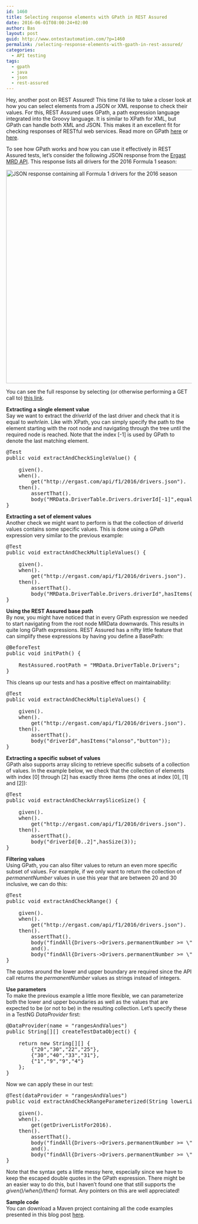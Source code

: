 ```yaml
---
id: 1460
title: Selecting response elements with GPath in REST Assured
date: 2016-06-01T08:00:24+02:00
author: Bas
layout: post
guid: http://www.ontestautomation.com/?p=1460
permalink: /selecting-response-elements-with-gpath-in-rest-assured/
categories:
  - API testing
tags:
  - gpath
  - java
  - json
  - rest-assured
---
```

Hey, another post on REST Assured! This time I&#8217;d like to take a closer look at how you can select elements from a JSON or XML response to check their values. For this, REST Assured uses GPath, a path expression language integrated into the Groovy language. It is similar to XPath for XML, but GPath can handle both XML and JSON. This makes it an excellent fit for checking responses of RESTful web services. Read more on GPath <a href="http://groovy.jmiguel.eu/groovy.codehaus.org/GPath.html" target="_blank">here</a> or <a href="http://groovy-lang.org/processing-xml.html#_gpath" target="_blank">here</a>.

To see how GPath works and how you can use it effectively in REST Assured tests, let&#8217;s consider the following JSON response from the <a href="http://ergast.com/mrd/" target="_blank">Ergast MRD API</a>. This response lists all drivers for the 2016 Formula 1 season:

<a href="http://www.ontestautomation.com/?attachment_id=1461" rel="attachment wp-att-1461"><img src="http://www.ontestautomation.com/wp-content/uploads/2016/05/json_drivers_2016.png" alt="JSON response containing all Formula 1 drivers for the 2016 season" width="518" height="578" class="aligncenter size-full wp-image-1461" srcset="https://www.ontestautomation.com/wp-content/uploads/2016/05/json_drivers_2016.png 518w, https://www.ontestautomation.com/wp-content/uploads/2016/05/json_drivers_2016-269x300.png 269w" sizes="(max-width: 518px) 100vw, 518px" /></a>

You can see the full response by selecting (or otherwise performing a GET call to) <a href="http://ergast.com/api/f1/2016/drivers.json" target="_blank">this link</a>.

**Extracting a single element value**  
Say we want to extract the _driverId_ of the last driver and check that it is equal to _wehrlein_. Like with XPath, you can simply specify the path to the element starting with the root node and navigating through the tree until the required node is reached. Note that the index [-1] is used by GPath to denote the last matching element.

<pre class="brush: java; gutter: false">@Test
public void extractAndCheckSingleValue() {
		
	given().
	when().
		get("http://ergast.com/api/f1/2016/drivers.json").
	then().
		assertThat().
		body("MRData.DriverTable.Drivers.driverId[-1]",equalTo("wehrlein"));
}</pre>

**Extracting a set of element values**  
Another check we might want to perform is that the collection of driverId values contains some specific values. This is done using a GPath expression very similar to the previous example:

<pre class="brush: java; gutter: false">@Test
public void extractAndCheckMultipleValues() {
		
	given().
	when().
		get("http://ergast.com/api/f1/2016/drivers.json").
	then().
		assertThat().
		body("MRData.DriverTable.Drivers.driverId",hasItems("alonso","button"));
}</pre>

**Using the REST Assured base path**  
By now, you might have noticed that in every GPath expression we needed to start navigating from the root node MRData downwards. This results in quite long GPath expressions. REST Assured has a nifty little feature that can simplify these expressions by having you define a BasePath:

<pre class="brush: java; gutter: false">@BeforeTest
public void initPath() {
		
	RestAssured.rootPath = "MRData.DriverTable.Drivers";
}</pre>

This cleans up our tests and has a positive effect on maintainability:

<pre class="brush: java; gutter: false">@Test
public void extractAndCheckMultipleValues() {
		
	given().
	when().
		get("http://ergast.com/api/f1/2016/drivers.json").
	then().
		assertThat().
		body("driverId",hasItems("alonso","button"));
}</pre>

**Extracting a specific subset of values**  
GPath also supports array slicing to retrieve specific subsets of a collection of values. In the example below, we check that the collection of elements with index [0] through [2] has exactly three items (the ones at index [0], [1] and [2]):

<pre class="brush: java; gutter: false">@Test
public void extractAndCheckArraySliceSize() {
		
	given().
	when().
		get("http://ergast.com/api/f1/2016/drivers.json").
	then().
		assertThat().
		body("driverId[0..2]",hasSize(3));
}</pre>

**Filtering values**  
Using GPath, you can also filter values to return an even more specific subset of values. For example, if we only want to return the collection of _permanentNumber_ values in use this year that are between 20 and 30 inclusive, we can do this:

<pre class="brush: java; gutter: false">@Test
public void extractAndCheckRange() {
		
	given().
	when().
		get("http://ergast.com/api/f1/2016/drivers.json").
	then().
		assertThat().
		body("findAll{Drivers-&gt;Drivers.permanentNumber &gt;= \"20\" && Drivers.permanentNumber &lt;= \"30\"}.permanentNumber",hasItem("22")).
		and().
		body("findAll{Drivers-&gt;Drivers.permanentNumber &gt;= \"20\" && Drivers.permanentNumber &lt;= \"30\"}.permanentNumber",not(hasItem("33")));
}</pre>

The quotes around the lower and upper boundary are required since the API call returns the _permanentNumber_ values as strings instead of integers.

**Use parameters**  
To make the previous example a little more flexible, we can parameterize both the lower and upper boundaries as well as the values that are expected to be (or not to be) in the resulting collection. Let&#8217;s specify these in a TestNG _DataProvider_ first:

<pre class="brush: java; gutter: false">@DataProvider(name = "rangesAndValues")
public String[][] createTestDataObject() {
		
	return new String[][] {
		{"20","30","22","25"},
		{"30","40","33","31"},
		{"1","9","9","4"}
	};
}</pre>

Now we can apply these in our test:

<pre class="brush: java; gutter: false">@Test(dataProvider = "rangesAndValues")
public void extractAndCheckRangeParameterized(String lowerLimit, String upperLimit, String inCollection, String notInCollection) {
		
	given().
	when().
		get(getDriverListFor2016).
	then().		
		assertThat().
		body("findAll{Drivers-&gt;Drivers.permanentNumber &gt;= \"" + lowerLimit + "\" && Drivers.permanentNumber &lt;= \"" + upperLimit + "\"}.permanentNumber",hasItem(inCollection)).
		and().
		body("findAll{Drivers-&gt;Drivers.permanentNumber &gt;= \"" + lowerLimit + "\" && Drivers.permanentNumber &lt;= \"" + upperLimit + "\"}.permanentNumber",not(hasItem(notInCollection)));
}</pre>

Note that the syntax gets a little messy here, especially since we have to keep the escaped double quotes in the GPath expression. There might be an easier way to do this, but I haven&#8217;t found one that still supports the _given()/when()/then()_ format. Any pointers on this are well appreciated!

**Sample code**  
You can download a Maven project containing all the code examples presented in this blog post <a href="http://www.ontestautomation.com/files/RestAssuredGPath.zip" target="_blank">here</a>.